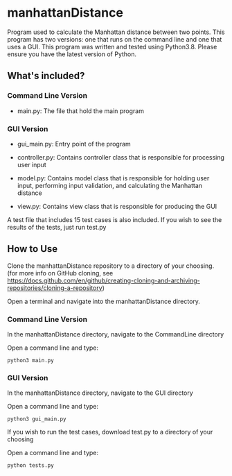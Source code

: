 # manhattanDistance
Program used to calculate the Manhattan distance between two points. This program has two versions: one that runs on the command line and one that uses a GUI.
This program was written and tested using Python3.8. Please ensure you have the latest version of Python.

## What's included?

### Command Line Version

* main.py: The file that hold the main program

### GUI Version

* gui_main.py: Entry point of the program
  
* controller.py: Contains controller class that is responsible for processing user input

* model.py: Contains model class that is responsible for holding user input, performing input validation, and calculating the Manhattan distance

* view.py: Contains view class that is responsible for producing the GUI

A test file that includes 15 test cases is also included. If you wish to see the results of the tests, just run test.py

## How to Use

Clone the manhattanDistance repository to a directory of your choosing. (for more info on GitHub cloning, see https://docs.github.com/en/github/creating-cloning-and-archiving-repositories/cloning-a-repository)

Open a terminal and navigate into the manhattanDistance directory.

### Command Line Version

In the manhattanDistance directory, navigate to the CommandLine directory

Open a command line and type:

    python3 main.py

### GUI Version

In the manhattanDistance directory, navigate to the GUI directory

Open a command line and type:

    python3 gui_main.py

If you wish to run the test cases, download test.py to a directory of your choosing

Open a command line and type:

    python tests.py
